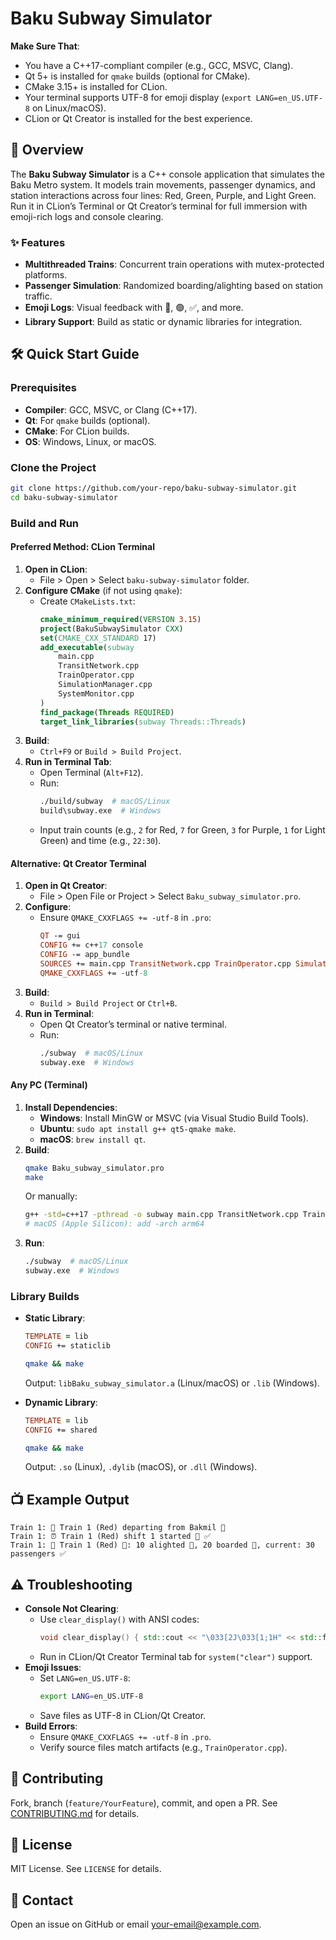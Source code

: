 # Baku Subway Simulator

**Make Sure That**:
- You have a C++17-compliant compiler (e.g., GCC, MSVC, Clang).
- Qt 5+ is installed for `qmake` builds (optional for CMake).
- CMake 3.15+ is installed for CLion.
- Your terminal supports UTF-8 for emoji display (`export LANG=en_US.UTF-8` on Linux/macOS).
- CLion or Qt Creator is installed for the best experience.

## 🚆 Overview
The **Baku Subway Simulator** is a C++ console application that simulates the Baku Metro system. It models train movements, passenger dynamics, and station interactions across four lines: Red, Green, Purple, and Light Green. Run it in CLion’s Terminal or Qt Creator’s terminal for full immersion with emoji-rich logs and console clearing.

### ✨ Features
- **Multithreaded Trains**: Concurrent train operations with mutex-protected platforms.
- **Passenger Simulation**: Randomized boarding/alighting based on station traffic.
- **Emoji Logs**: Visual feedback with 🚆, 🟢, ✅, and more.
- **Library Support**: Build as static or dynamic libraries for integration.

## 🛠️ Quick Start Guide

### Prerequisites
- **Compiler**: GCC, MSVC, or Clang (C++17).
- **Qt**: For `qmake` builds (optional).
- **CMake**: For CLion builds.
- **OS**: Windows, Linux, or macOS.

### Clone the Project
```bash
git clone https://github.com/your-repo/baku-subway-simulator.git
cd baku-subway-simulator
```

### Build and Run

#### Preferred Method: CLion Terminal
1. **Open in CLion**:
   - File > Open > Select `baku-subway-simulator` folder.
2. **Configure CMake** (if not using `qmake`):
   - Create `CMakeLists.txt`:
     ```cmake
     cmake_minimum_required(VERSION 3.15)
     project(BakuSubwaySimulator CXX)
     set(CMAKE_CXX_STANDARD 17)
     add_executable(subway
         main.cpp
         TransitNetwork.cpp
         TrainOperator.cpp
         SimulationManager.cpp
         SystemMonitor.cpp
     )
     find_package(Threads REQUIRED)
     target_link_libraries(subway Threads::Threads)
     ```
3. **Build**:
   - `Ctrl+F9` or `Build > Build Project`.
4. **Run in Terminal Tab**:
   - Open Terminal (`Alt+F12`).
   - Run:
     ```bash
     ./build/subway  # macOS/Linux
     build\subway.exe  # Windows
     ```
   - Input train counts (e.g., `2` for Red, `7` for Green, `3` for Purple, `1` for Light Green) and time (e.g., `22:30`).

#### Alternative: Qt Creator Terminal
1. **Open in Qt Creator**:
   - File > Open File or Project > Select `Baku_subway_simulator.pro`.
2. **Configure**:
   - Ensure `QMAKE_CXXFLAGS += -utf-8` in `.pro`:
     ```pro
     QT -= gui
     CONFIG += c++17 console
     CONFIG -= app_bundle
     SOURCES += main.cpp TransitNetwork.cpp TrainOperator.cpp SimulationManager.cpp SystemMonitor.cpp
     QMAKE_CXXFLAGS += -utf-8
     ```
3. **Build**:
   - `Build > Build Project` or `Ctrl+B`.
4. **Run in Terminal**:
   - Open Qt Creator’s terminal or native terminal.
   - Run:
     ```bash
     ./subway  # macOS/Linux
     subway.exe  # Windows
     ```

#### Any PC (Terminal)
1. **Install Dependencies**:
   - **Windows**: Install MinGW or MSVC (via Visual Studio Build Tools).
   - **Ubuntu**: `sudo apt install g++ qt5-qmake make`.
   - **macOS**: `brew install qt`.
2. **Build**:
   ```bash
   qmake Baku_subway_simulator.pro
   make
   ```
   Or manually:
   ```bash
   g++ -std=c++17 -pthread -o subway main.cpp TransitNetwork.cpp TrainOperator.cpp SimulationManager.cpp SystemMonitor.cpp
   # macOS (Apple Silicon): add -arch arm64
   ```
3. **Run**:
   ```bash
   ./subway  # macOS/Linux
   subway.exe  # Windows
   ```

### Library Builds
- **Static Library**:
  ```pro
  TEMPLATE = lib
  CONFIG += staticlib
  ```
  ```bash
  qmake && make
  ```
  Output: `libBaku_subway_simulator.a` (Linux/macOS) or `.lib` (Windows).

- **Dynamic Library**:
  ```pro
  TEMPLATE = lib
  CONFIG += shared
  ```
  ```bash
  qmake && make
  ```
  Output: `.so` (Linux), `.dylib` (macOS), or `.dll` (Windows).

## 📺 Example Output
```
Train 1: 🚆 Train 1 (Red) departing from Bakmil 🚉
Train 1: ⏰ Train 1 (Red) shift 1 started 🔴 ✅
Train 1: 👥 Train 1 (Red) 🔴: 10 alighted 🚶, 20 boarded 🧳, current: 30 passengers ✅
```

## ⚠️ Troubleshooting
- **Console Not Clearing**:
  - Use `clear_display()` with ANSI codes:
    ```cpp
    void clear_display() { std::cout << "\033[2J\033[1;1H" << std::flush; }
    ```
  - Run in CLion/Qt Creator Terminal tab for `system("clear")` support.
- **Emoji Issues**:
  - Set `LANG=en_US.UTF-8`:
    ```bash
    export LANG=en_US.UTF-8
    ```
  - Save files as UTF-8 in CLion/Qt Creator.
- **Build Errors**:
  - Ensure `QMAKE_CXXFLAGS += -utf-8` in `.pro`.
  - Verify source files match artifacts (e.g., `TrainOperator.cpp`).

## 🤝 Contributing
Fork, branch (`feature/YourFeature`), commit, and open a PR. See [CONTRIBUTING.md](#) for details.

## 📜 License
MIT License. See `LICENSE` for details.

## 💬 Contact
Open an issue on GitHub or email [your-email@example.com](mailto:your-email@example.com).
